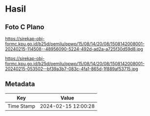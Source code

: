 # Hasil

## Foto C Plano

https://sirekap-obj-formc.kpu.go.id/b25d/pemilu/ppwp/15/08/14/20/08/1508142008001-20240215-114508--48956090-5224-492d-ad2a-a725f30d59d8.jpg

https://sirekap-obj-formc.kpu.go.id/b25d/pemilu/ppwp/15/08/14/20/08/1508142008001-20240215-053502--bf39a3b7-083c-4fa1-865d-1f889af53715.jpg


## Metadata

| Key        | Value               |
| ---------- | ------------------- |
| Time Stamp | 2024-02-15 12:00:28 |



